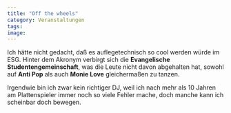 ```yaml
---
title: "Off the wheels"
category: Veranstaltungen
tags: 
image: 
---
```


Ich hätte nicht gedacht, daß es auflegetechnisch so cool werden würde im ESG. Hinter dem Akronym verbirgt sich die **Evangelische Studentengemeinschaft**, was die Leute nicht davon abgehalten hat, sowohl auf **Anti Pop** als auch **Monie Love** gleichermaßen zu tanzen.

Irgendwie bin ich zwar kein richtiger DJ, weil ich nach mehr als 10 Jahren am Plattenspieler immer noch so viele Fehler mache, doch manche kann ich scheinbar doch bewegen.

